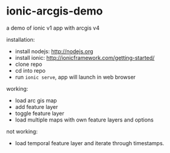 # ionic-arcgis-demo
a demo of ionic v1 app with arcgis v4

installation:
- install nodejs: http://nodejs.org
- install ionic: http://ionicframework.com/getting-started/
- clone repo
- cd into repo
- run `ionic serve`, app will launch in web browser

working:
- load arc gis map
- add feature layer
- toggle feature layer
- load multiple maps with own feature layers and options

not working:
- load temporal feature layer and iterate through timestamps. 
